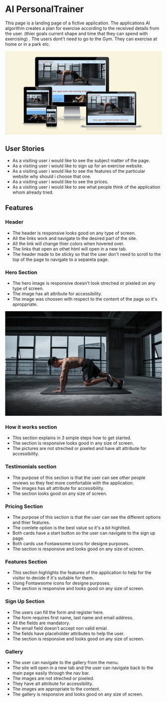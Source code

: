 # AI PersonalTrainer #

This page is a landing page of a fictive application.
The applications AI algorithm creates a plan for exercise according to the received details from the user. (thier goals current shape and time that they can spend with exercising) .
The users dont't need to go to the Gym. They can exercise at home or in a park etc.

![screenshots of the website on differend screen sizes](assets/images/responsice-screenshot.jpg "Responsive Screenshot")

## User Stories ##

* As a visiting user i would like to see the subject matter of the page.
* As a visiting user i would like to sign up for an exercise website.
* As a visiting user i would like to see the features of the particular website why should i choose that one.
* As a visiting user i would like to see the prices.
* As a visiting user i would like to see what people think of the application whom already tried.

## Features ##

### Header ###

* The header is responsive looks good on any type of screen.
* All the links work and navigate to the desired part of the site.
* All the link will change thier colors when hovered over.
* The links that open an othet html will open in a new tab.
* The header made to be sticky so that the user don't need to scroll to the top of the page to navigate to a separeta page.

### Hero Section ###

* The hero image is responsive doesn't look streched or pixeled on any type of screen.
* The image has alt attribute for accessibility.
* The image was choosen with respect to the content of the page so it's aproppriate.

![male exercise in a building](assets/images/hero-image.jpg "Hero Image")

### How it works section ###

* This section explains in 3 simple steps how to get started.
* The section is responsive looks good in any size of screen.
* The pictures are not streched or pixeled and have alt attribute for accessibility.


### Testimonials section ###

* The purpose of this section is that the user can see other people reviews so they feel more comfortable with the application.
* The images has alt attribute for accessibility.
* The section looks good on any size of screen.   


### Pricing Section ###

* The purpose of this section is that the user can see the different options and thier features.
* The comlete option is the best value so it's a bit highlited.
* Both cards have a start button so the user can navigate to the sign up page. 
* Both cards use Fontawsome icons for designe purposes.
* The section is responsive and looks good on any size of screen.


### Features Section ###

* This section highlights the features of the application to help for the visitor to decide if it's suitable for them.
* Using Fontawsome icons for designe purposes.
* The section is responsive and looks good on any size of screen.

### Sign Up Section ###

* The users can fill the form and register here.
* The form requires first name, last name and email address.
* All the fields are mandatory.
* The email field doesn't accept non valid emial.
* The fields have placeholder attributes to help the user.
* The section is responsive and looks good on any size of screen.

### Gallery ###

* The user can navigate to the gallery from the menu.
* The site will open in a new tab and the user can navigate back to the main page easily through the nav bar.
* The images are not streched or pixeled.
* They have alt attribute for accessibility.
* The images are appropriate to the content.
* The gallery is responsive and looks good on any size of screen.

